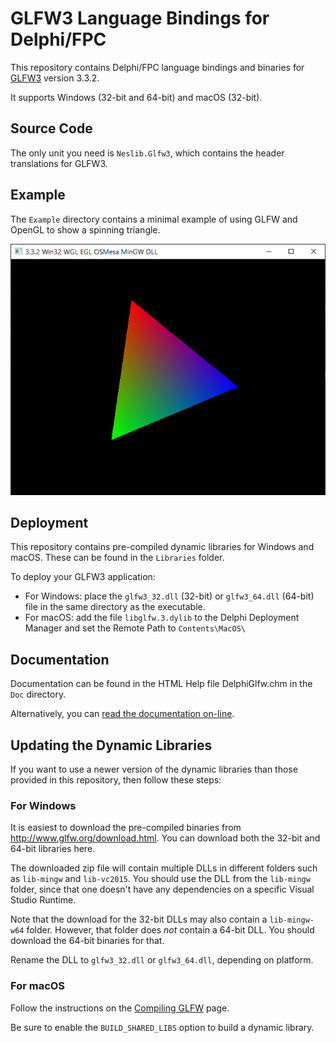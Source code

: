 # GLFW3 Language Bindings for Delphi/FPC

This repository contains Delphi/FPC language bindings and binaries for [GLFW3](http://www.glfw.org/) version 3.3.2.

It supports Windows (32-bit and 64-bit) and macOS (32-bit).

## Source Code

The only unit you need is `Neslib.Glfw3`, which contains the header translations for GLFW3.

## Example

The `Example` directory contains a minimal example of using GLFW and OpenGL to show a spinning triangle.

<img src="https://github.com/JulStrat/DelphiGlfw/blob/v3.3.2/Example/FPC/example.png">

## Deployment

This repository contains pre-compiled dynamic libraries for Windows and macOS. These can be found in the `Libraries` folder.

To deploy your GLFW3 application:
* For Windows: place the `glfw3_32.dll` (32-bit) or `glfw3_64.dll` (64-bit) file in the same directory as the executable.
* For macOS: add the file `libglfw.3.dylib` to the Delphi Deployment Manager and set the Remote Path to `Contents\MacOS\`

## Documentation

Documentation can be found in the HTML Help file DelphiGlfw.chm in the `Doc` directory.

Alternatively, you can [read the documentation on-line](https://neslib.github.io/DelphiGlfw/).

## Updating the Dynamic Libraries

If you want to use a newer version of the dynamic libraries than those provided in this repository, then follow these steps:

### For Windows

It is easiest to download the pre-compiled binaries from http://www.glfw.org/download.html. You can download both the 32-bit and 64-bit libraries here.

The downloaded zip file will contain multiple DLLs in different folders such as `lib-mingw` and `lib-vc2015`. You should use the DLL from the `lib-mingw` folder, since that one doesn't have any dependencies on a specific Visual Studio Runtime.

Note that the download for the 32-bit DLLs may also contain a `lib-mingw-w64` folder. However, that folder does *not* contain a 64-bit DLL. You should download the 64-bit binaries for that.

Rename the DLL to `glfw3_32.dll` or `glfw3_64.dll`, depending on platform.

### For macOS

Follow the instructions on the [Compiling GLFW](http://www.glfw.org/docs/latest/compile.html) page.

Be sure to enable the `BUILD_SHARED_LIBS` option to build a dynamic library.